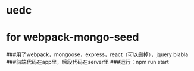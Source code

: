 # uedc
# for webpack-mongo-seed
###用了webpack，mongoose，express，react（可以删掉），jquery blabla
###前端代码在app里，后段代码在server里
###运行：npm run start
